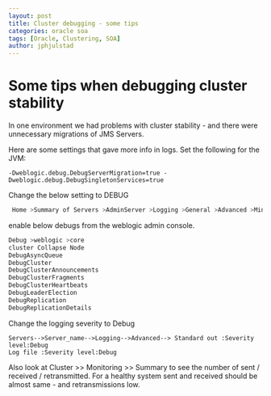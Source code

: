 ```yaml
---
layout: post
title: Cluster debugging - some tips
categories: oracle soa
tags: [Oracle, Clustering, SOA]
author: jphjulstad
---
```


# Some tips when debugging cluster stability
In one environment we had problems with cluster stability - and there were unnecessary migrations of JMS Servers.

Here are some settings that gave more info in logs. Set the following for the JVM:

```
-Dweblogic.debug.DebugServerMigration=true -Dweblogic.debug.DebugSingletonServices=true 
```
 
Change the below setting to DEBUG 

```bash
 Home >Summary of Servers >AdminServer >Logging >General >Advanced >Minimum severity to log: 
```

 enable below debugs from the weblogic admin console. 

 ```bash
 Debug >weblogic >core 
 cluster Collapse Node 
 DebugAsyncQueue 
 DebugCluster 
 DebugClusterAnnouncements 
 DebugClusterFragments 
 DebugClusterHeartbeats 
 DebugLeaderElection 
 DebugReplication 
 DebugReplicationDetails 
```

 Change the logging severity to Debug 
 ```
 Servers-->Server_name-->Logging-->Advanced--> Standard out :Severity level:Debug 
 Log file :Severity level:Debug 
```

Also look at Cluster >> Monitoring >> Summary to see the number of sent / received / retransmitted. For a healthy system sent and received should be almost same - and retransmissions low.